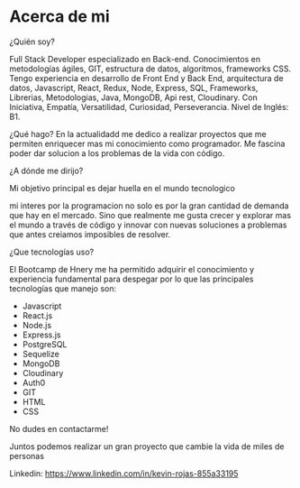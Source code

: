 # Acerca de mi

¿Quién soy?

Full Stack Developer especializado en Back-end. Conocimientos en metodologías ágiles, GIT, estructura de datos, algoritmos, frameworks CSS. Tengo experiencia en desarrollo de Front End y Back End, arquitectura de datos, Javascript, React, Redux, Node, Express, SQL, Frameworks, Librerias, Metodologias, Java, MongoDB, Api rest, Cloudinary. Con Iniciativa, Empatía, Versatilidad, Curiosidad, Perseverancia. Nivel de Inglés: B1.

¿Qué hago?
En la actualidadd me dedico a realizar proyectos que me permiten enriquecer mas mi conocimiento como programador. Me fascina poder dar solucion a los problemas de la vida con código.

¿A dónde me dirijo?

Mi objetivo principal es dejar huella en el mundo tecnologico

mi interes por la programacion no solo es por la gran cantidad de demanda que hay en el mercado. Sino que realmente me gusta crecer y explorar mas el mundo a través de código y innovar con nuevas soluciones a problemas que antes creiamos imposibles de resolver.

¿Que tecnologías uso?

El Bootcamp de Hnery me ha permitido adquirir el conocimiento y experiencia fundamental para despegar por lo que las principales tecnologías que manejo son:

- Javascript 
- React.js
- Node.js 
- Express.js
- PostgreSQL
- Sequelize 
- MongoDB
- Cloudinary
- Auth0
- GIT
- HTML
- CSS

No dudes en contactarme!

Juntos podemos realizar un gran proyecto que cambie la vida de miles de personas

Linkedin: https://www.linkedin.com/in/kevin-rojas-855a33195

